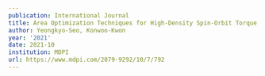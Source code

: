 ```yaml
---
publication: International Journal
title: Area Optimization Techniques for High-Density Spin-Orbit Torque MRAMs
author: Yeongkyo-Seo, Konwoo-Kwon
year: '2021'
date: 2021-10
institution: MDPI
url: https://www.mdpi.com/2079-9292/10/7/792
---
```

